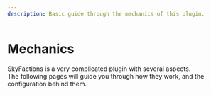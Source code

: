 ```yaml
---
description: Basic guide through the mechanics of this plugin.
---
```


# Mechanics

SkyFactions is a very complicated plugin with several aspects.\
The following pages will guide you through how they work, and the configuration behind them.

